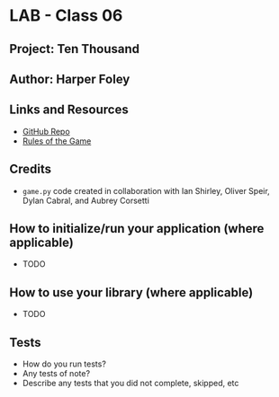 # LAB - Class 06

## Project: Ten Thousand

## Author: Harper Foley

## Links and Resources

* [GitHub Repo](https://github.com/hfoley2013/ten-thousand)
* [Rules of the Game](https://en.wikipedia.org/wiki/Dice_10000)

## Credits

* `game.py` code created in collaboration with Ian Shirley, Oliver Speir, Dylan Cabral, and Aubrey Corsetti

## How to initialize/run your application (where applicable)

* TODO

## How to use your library (where applicable)

* TODO

## Tests

* How do you run tests?
* Any tests of note?
* Describe any tests that you did not complete, skipped, etc
